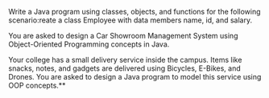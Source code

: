 Write a Java program using classes, objects, and functions for the following scenario:reate a class Employee with data members name, id, and salary.

You are asked to design a Car Showroom Management System using Object-Oriented Programming concepts in Java.


Your college has a small delivery service inside the campus. Items like snacks, notes, and gadgets are delivered using Bicycles, E-Bikes, and Drones. You are asked to design a Java program to model this service using OOP concepts.**


